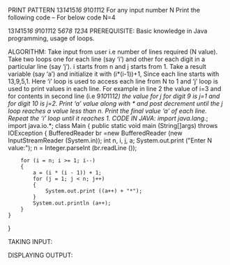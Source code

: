 PRINT PATTERN  13*14*15*16  9*10*11*12
For any input number N Print the following code – For below code N=4

13*14*15*16
9*10*11*12
5*6*7*8
1*2*3*4
PREREQUISITE:
Basic knowledge in Java programming, usage of loops.

ALGORITHM:
Take input from user i.e number of lines required (N value).
Take two loops one for each line (say ‘i’) and other for each digit in a particular line (say ‘j’). i starts from n and j starts from 1.
Take a result variable (say ‘a’) and initialize it with (i*(i-1))+1, Since each line starts with 13,9,5,1.
Here ‘i’ loop is used to access each line from N to 1 and ‘j’ loop is used to print values in each line. For example in line 2 the value of i=3 and for contents in second line (i.e 9*10*11*12) the value for j for digit 9 is j=1 and for digit 10 is j=2.
Print ‘a’ value along with * and post decrement  until the j loop reaches a value less than n.
Print the final value ‘a’ of each line.
Repeat the ‘i’ loop until it reaches 1.
CODE IN JAVA:
import java.lang.*;
import java.io.*;
class Main
{
    public static void main (String[]args) throws IOException
    {
        BufferedReader br =new BufferedReader (new InputStreamReader (System.in));
        int n, i, j, a;
        System.out.print ("Enter N value:");
        n = Integer.parseInt (br.readLine ());
    
        for (i = n; i >= 1; i--)
        {
	        a = (i * (i - 1)) + 1;
	        for (j = 1; j < n; j++)
	        {
	            System.out.print ((a++) + "*");
	        }
	        System.out.println (a++);
        }
    }
}
 

TAKING INPUT:


DISPLAYING OUTPUT:
